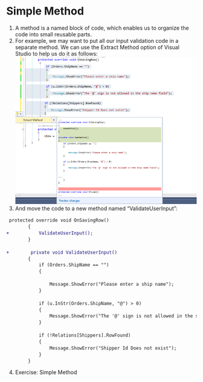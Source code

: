 ﻿# Simple Method

1.	A method is a named block of code, which enables us to organize the code into small reusable parts.
2.	For example, we may want to put all our input validation code in a separate method. We can use the Extract Method option of Visual Studio to help us do it as follows:
![Extract the method](extract_method.png)
3.	And move the code to a new method named “ValidateUserInput”:

```diff
 protected override void OnSavingRow()
        {
+           ValidateUserInput();
        }

+        private void ValidateUserInput()
        {
            if (Orders.ShipName == "")
            {

                Message.ShowError("Please enter a ship name");
            }

            if (u.InStr(Orders.ShipName, "@") > 0)
            {
                Message.ShowError("The '@' sign is not allowed in the ship name field");
            }

            if (!Relations[Shippers].RowFound)
            {
                Message.ShowError("Shipper Id Does not exist");
            }
        }
```
4.	Exercise: Simple Method

